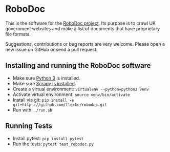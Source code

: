 # RoboDoc

This is the software for the
[RoboDoc project](https://tlocke.github.io/robodoc/). Its purpose is to crawl
UK government websites and make a list of documents that have proprietary file
formats.

Suggestions, contributions or bug reports are very welcome. Please open a new
issue on GitHub or send a pull request.


## Installing and running the RoboDoc software

* Make sure [Python 3](https://www.python.org/) is installed.
* Make sure
  [Scrapy is installed](https://doc.scrapy.org/en/latest/intro/install.html).
* Create a virtual environment: `virtualenv --python=python3 venv`
* Activate virtual environment: `source venv/bin/activate`
* Install via git: `pip install -e git+https://github.com/tlocke/robodoc.git`
* Run with: `./run.sh`

## Running Tests

* Install pytest: `pip install pytest`
* Run the tests: `pytest test_robodoc.py`
